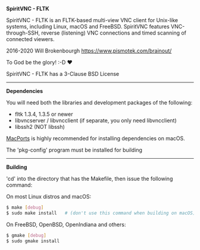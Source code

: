 __SpiritVNC - FLTK__

SpiritVNC - FLTK is an FLTK-based multi-view VNC client for Unix-like systems, including Linux, macOS and FreeBSD.
SpiritVNC features VNC-through-SSH, reverse (listening) VNC connections and timed scanning of
connected viewers.

2016-2020 Will Brokenbourgh
https://www.pismotek.com/brainout/

To God be the glory! :-D :heart:

SpiritVNC - FLTK has a 3-Clause BSD License

- - - -

__Dependencies__

You will need both the libraries and development packages of the following:
- fltk 1.3.4, 1.3.5 or newer
- libvncserver / libvncclient (if separate, you only need libvncclient)
- libssh2 (NOT libssh)

[MacPorts](https://www.macports.org) is highly recommended for installing dependencies on macOS.

The 'pkg-config' program must be installed for building

- - -

__Building__

'cd' into the directory that has the Makefile, then issue the following command:

On most Linux distros and macOS:
```sh
$ make [debug]
$ sudo make install   # (don't use this command when building on macOS)
```

On FreeBSD, OpenBSD, OpenIndiana and others:
```sh
$ gmake [debug]
$ sudo gmake install
```
